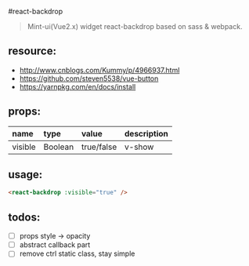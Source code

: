#react-backdrop
> Mint-ui(Vue2.x) widget react-backdrop based on sass &amp; webpack.


## resource:
+ http://www.cnblogs.com/Kummy/p/4966937.html
+ https://github.com/steven5538/vue-button
+ https://yarnpkg.com/en/docs/install


## props:
| name | type | value | description |
| :----| :----| :----| :----|
| visible  | Boolean | true/false | v-show |


## usage:
```html
<react-backdrop :visible="true" />
```

## todos:
- [ ] props style -> opacity
- [ ] abstract callback part
- [ ] remove ctrl static class, stay simple
